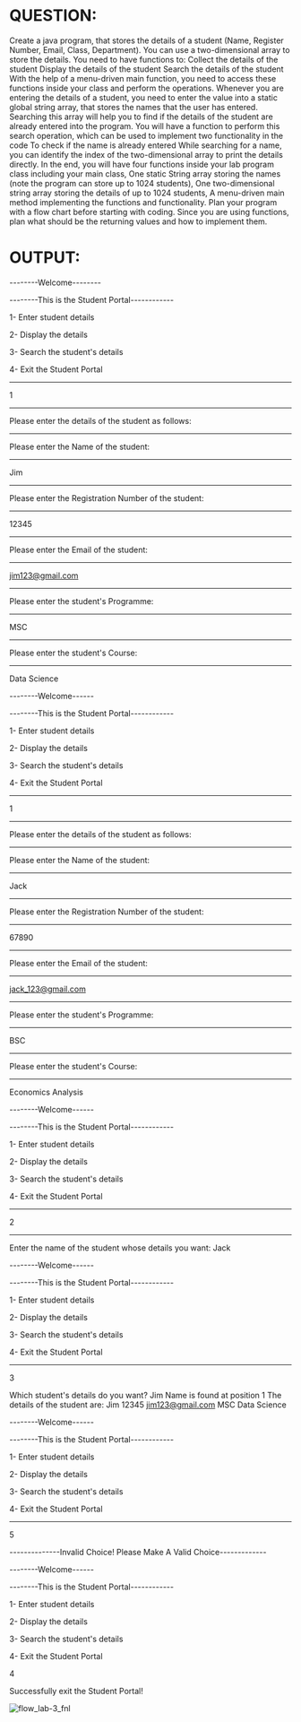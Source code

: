 # QUESTION:
Create a java program, that stores the details of a student (Name, Register Number, Email, Class, Department).
You can use a two-dimensional array to store the details.
You need to have functions to:
Collect the details of the student
Display the details of the student
Search the details of the student
With the help of a menu-driven main function, you need to access these functions inside your class and perform the operations.
Whenever you are entering the details of a student, you need to enter the value into a static global string array, that stores the names that the user has entered. Searching this array will help you to find if the details of the student are already entered into the program.
You will have a function to perform this search operation, which can be used to implement two functionality in the code
To check if the name is already entered
While searching for a name, you can identify the index of the two-dimensional array to print the details directly.
In the end, you will have four functions inside your lab program class including your main class, 
One static String array storing the names (note the program can store up to 1024 students),
One two-dimensional string array storing the details of up to 1024 students,
A menu-driven main method implementing the functions and functionality.
Plan your program with a flow chart before starting with coding. Since you are using functions, plan what should be the returning values and how to implement them.

# OUTPUT:

--------Welcome--------

--------This is the Student Portal------------

1- Enter student details

2- Display the details

3- Search the student's details

4- Exit the Student Portal

---------------------------------------
1

---------------------------------------------------------------------
Please enter the details of the student as follows:

----------------------------

Please enter the Name of the student:

------------------------------------
Jim

----------------------------------------

Please enter the Registration Number of the student:

----------------------------------------
12345

----------------------------------------
Please enter the Email of the student:

----------------------------------------
jim123@gmail.com

----------------------------------------
Please enter the student's Programme:

----------------------------------------
MSC

----------------------------------------
Please enter the student's Course:

----------------------------------------
Data Science

--------Welcome------

--------This is the Student Portal------------

1- Enter student details

2- Display the details

3- Search the student's details

4- Exit the Student Portal

---------------------------------
1

---------------------------------------------------------------------
Please enter the details of the student as follows:

----------------------------
Please enter the Name of the student:

------------------------------------
Jack 

----------------------------------------
Please enter the Registration Number of the student:

----------------------------------------
67890

----------------------------------------
Please enter the Email of the student:

----------------------------------------
jack_123@gmail.com

----------------------------------------
Please enter the student's Programme: 

----------------------------------------
BSC

----------------------------------------
Please enter the student's Course:

----------------------------------------
Economics Analysis

--------Welcome------

--------This is the Student Portal------------

1- Enter student details

2- Display the details

3- Search the student's details

4- Exit the Student Portal

--------------------------------------------------
2

-------------------------------------------------------

Enter the name of the student whose details you want:
Jack

--------Welcome------

--------This is the Student Portal------------

1- Enter student details

2- Display the details

3- Search the student's details

4- Exit the Student Portal

-----------------------------------
3

Which student's details do you want? 
Jim
Name is found at position 1
The details of the student are:
Jim
12345
jim123@gmail.com
MSC
Data Science


--------Welcome------

--------This is the Student Portal------------

1- Enter student details

2- Display the details

3- Search the student's details

4- Exit the Student Portal

-----------------------------------
5

--------------Invalid Choice! Please Make A Valid Choice-------------

--------Welcome------

--------This is the Student Portal------------

1- Enter student details

2- Display the details

3- Search the student's details

4- Exit the Student Portal

4

Successfully exit the Student Portal!






![flow_lab-3_fnl](https://user-images.githubusercontent.com/118044440/228126798-f77d734b-31be-417e-8f0e-0c461f907d3a.png)

